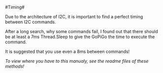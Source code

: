 #Timing#

Due to the architecture of I2C, it is important to find a perfect timing between I2C commands.

After a long search, why some commands fail, I found out that there should be at least a 7ms Thread.Sleep to give the GoPiGo the time to execute the command.

It is suggested that you use even a 8ms between commands!

*To view where you have to this manualy, see the readme files of these methods!*